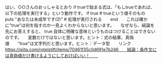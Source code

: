 はい、○○さんのおっしゃるとおり  if trueで始まる式は、「もしtrueであれば、以下の処理を実行する」という動作です。  if true # trueという値そのもの　　puts "あなたは未成年です(2)" # 処理が実行される　　end　　これは確かに"true"は何を指すのか一見よくわからないと思います。　　なぜなら、結論を先にお答えすると、 true 自体に明確な意味というものはつけることはできないのです。　　変数だけではないと思います。ヒント：式の結果、真偽値　　"true"は文字列だと思います。ヒント：データ型　　リンク　　https://qiita.com/rotelstift/items/70461f35c0d691e7b246　　結論：条件文には真偽値だけ書けるようにしておけばいい！　　
